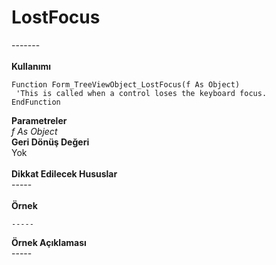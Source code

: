 # LostFocus

\-------\
\
**Kullanımı**

```
Function Form_TreeViewObject_LostFocus(f As Object)
 'This is called when a control loses the keyboard focus.
EndFunction
```

**Parametreler**\
_f As Object_\
**Geri Dönüş Değeri**\
Yok\
\
**Dikkat Edilecek Hususlar**\
\-----\
\
**Örnek**

```
-----
```

**Örnek Açıklaması**\
\-----
